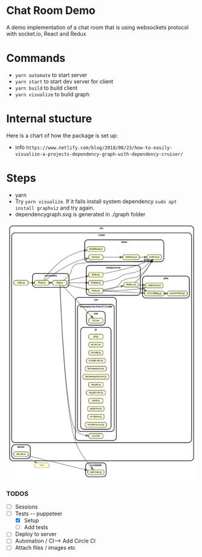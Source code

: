 # Chat Room Demo
A demo implementation of a chat room that is using websockets protocol with socket.io, React and Redux

# Commands

- `yarn automate` to start server
- `yarn start` to start dev server for client
- `yarn build` to build client
- `yarn visualize` to build graph

# Internal stucture

Here is a chart of how the package is set up:

- info `https://www.netlify.com/blog/2018/08/23/how-to-easily-visualize-a-projects-dependency-graph-with-dependency-cruiser/`

# Steps

- yarn
- Try `yarn visualize`. If it fails install system dependency `sudo apt install graphviz` and try again.
- dependencygraph.svg is generated in ./graph folder

![Graph](./graph/dependencygraph.svg)

### TODOS

- [ ] Sessions
- [ ] Tests -- puppeteer
  - [x] Setup
  - [ ] Add tests
- [ ] Deploy to server
- [ ] Automation / CI--> Add Circle CI
- [ ] Attach files / images etc